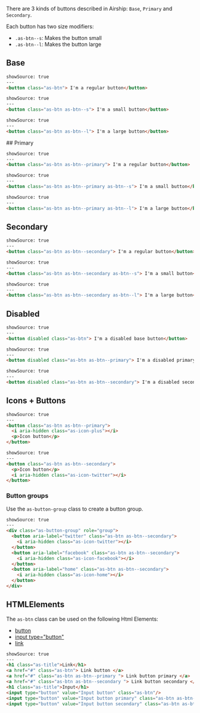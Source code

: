 There are 3 kinds of buttons described in Airship: `Base`, `Primary` and `Secondary`.

Each button has two size modifiers:

- `.as-btn--s`: Makes the button small
- `.as-btn--l`: Makes the button large


## Base

```html
showSource: true
---
<button class="as-btn"> I'm a regular button</button>
```

```html
showSource: true
---
<button class="as-btn as-btn--s"> I'm a small button</button>
```

```html
showSource: true
---
<button class="as-btn as-btn--l"> I'm a large button</button>
```

## Primary

```html
showSource: true
---
<button class="as-btn as-btn--primary"> I'm a regular button</button>
```

```html
showSource: true
---
<button class="as-btn as-btn--primary as-btn--s"> I'm a small button</button>
```

```html
showSource: true
---
<button class="as-btn as-btn--primary as-btn--l"> I'm a large button</button>
```


## Secondary

```html
showSource: true
---
<button class="as-btn as-btn--secondary"> I'm a regular button</button>
```

```html
showSource: true
---
<button class="as-btn as-btn--secondary as-btn--s"> I'm a small button</button>
```

```html
showSource: true
---
<button class="as-btn as-btn--secondary as-btn--l"> I'm a large button</button>
```

## Disabled

```html
showSource: true
---
<button disabled class="as-btn"> I'm a disabled base button</button>
```

```html
showSource: true
---
<button disabled class="as-btn as-btn--primary"> I'm a disabled primary button</button>
```

```html
showSource: true
---
<button disabled class="as-btn as-btn--secondary"> I'm a disabled secondary button</button>
```

## Icons + Buttons


```html
showSource: true
---
<button class="as-btn as-btn--primary">
  <i aria-hidden class="as-icon-plus"></i>
  <p>Icon button</p>
</button>
```

```html
showSource: true
---
<button class="as-btn as-btn--secondary">
  <p>Icon button</p>
  <i aria-hidden class="as-icon-twitter"></i>
</button>
```

### Button groups

Use the `as-button-group` class to create a button group.


```html
showSource: true
---
<div class="as-button-group" role="group">
  <button aria-label="twitter" class="as-btn as-btn--secondary">
    <i aria-hidden class="as-icon-twitter"></i>
  </button>
  <button aria-label="facebook" class="as-btn as-btn--secondary">
    <i aria-hidden class="as-icon-facebook"></i>
  </button>
  <button aria-label="home" class="as-btn as-btn--secondary">
    <i aria-hidden class="as-icon-home"></i>
  </button>
</div>
```

## HTMLElements

The `as-btn` class can be used on the following Html Elements:

- [button](https://developer.mozilla.org/en-US/docs/Web/HTML/Element/button)
- [input type="button"](https://developer.mozilla.org/en-US/docs/Web/HTML/Element/input/button)
- [link](https://developer.mozilla.org/en-US/docs/Web/HTML/Element/link)

```html
showSource: true
---
<h1 class="as-title">Link</h1>
<a href="#" class="as-btn"> Link button </a>
<a href="#" class="as-btn as-btn--primary "> Link button primary </a>
<a href="#" class="as-btn as-btn--secondary "> Link button secondary </a>
<h1 class="as-title">Input</h1>
<input type="button" value="Input button" class="as-btn"/>
<input type="button" value="Input button primary" class="as-btn as-btn--primary"/>
<input type="button" value="Input button secondary" class="as-btn as-btn--secondary"/>
```
